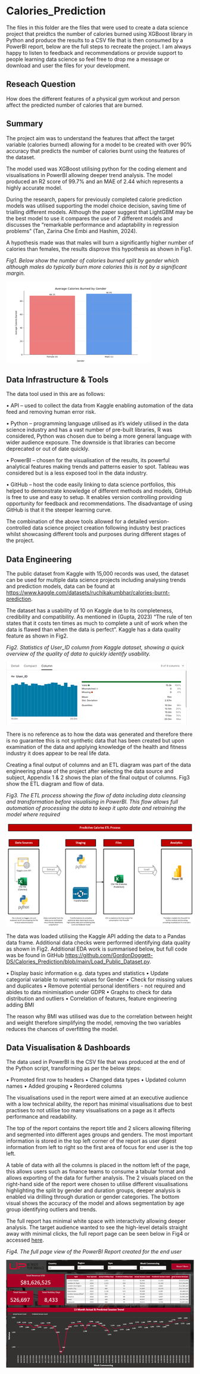 # Calories_Prediction

The files in this folder are the files that were used to create a data science project that preidtcs the number of calories burned using XGBoost library in Python and produce the results to a CSV file that is then consumed by a PowerBI report, below are the full steps to recreate the project. I am always happy to listen to feedback and recommendations or provide support to people learning data science so feel free to drop me a message or download and user the files for your development.

## Reseach Question

How does the different features of a physical gym workout and person affect the predicted number of calories that are burned.

## Summary

The project aim was to understand the features that affect the target variable (calories burned) allowing for a model to be created with over 90% accuracy that predicts the number of calories burnt using the features of the dataset. 

The model used was XGBoost utilising python for the coding element and visualisations in PowerBI allowing deeper trend analysis. The model produced an R2 score of 99.7% and an MAE of 2.44 which represents a highly accurate model.

During the research, papers for previously completed calorie prediction models was utilised supporting the model choice decision, saving time of trialling different models. Although the paper suggest that LightGBM may be the best model to use it compares the use of 7 different models and discusses the “remarkable performance and adaptability in regression problems” (Tan, Zarina Che Embi and Hashim, 2024).

A hypothesis made was that males will burn a significantly higher number of calories than females, the results disprove this hypothesis as shown in Fig1.

*Fig1. Below show the number of calories burned split by gender which although males do typically burn more calories this is not by a significant margin.*

![Calories Burned By Gender](Assets/Calories_Burned_By_Gender.png)

## Data Infrastructure & Tools

The data tool used in this are as follows:

•	API – used to collect the data from Kaggle enabling automation of the data feed and removing human error risk.

•	Python – programming language utilised as it’s widely utilised in the data science industry and has a vast number of pre-built libraries, R was considered, Python was chosen due to being a more general language with wider audience exposure. The downside is that libraries can become deprecated or out of date quickly.

•	PowerBI – chosen for the visualisation of the results, its powerful analytical features making trends and patterns easier to spot. Tableau was considered but is a less exposed tool in the data industry. 

•	GitHub – host the code easily linking to data science portfolios, this helped to demonstrate knowledge of different methods and models, GitHub is free to use and easy to setup. It enables version controlling providing opportunity for feedback and recommendations. The disadvantage of using GitHub is that it the steeper learning curve.

The combination of the above tools allowed for a detailed version-controlled data science project creation following industry best practices whilst showcasing different tools and purposes during different stages of the project.

## Data Engineering

The public dataset from Kaggle with 15,000 records was used, the dataset can be used for multiple data science projects including analysing trends and prediction models, data can be found at https://www.kaggle.com/datasets/ruchikakumbhar/calories-burnt-prediction.

The dataset has a usability of 10 on Kaggle due to its completeness, credibility and compatibility. As mentioned in (Gupta, 2023) “The rule of ten states that it costs ten times as much to complete a unit of work when the data is flawed than when the data is perfect”. Kaggle has a data quality feature as shown in Fig2.

*Fig2. Statistics of User_ID column from Kaggle dataset, showing a quick overview of the quality of data to quickly identify usability.*

![Kaggle_Data_Quality](Assets/Kaggle_Data_Quality.png)

There is no reference as to how the data was generated and therefore there is no guarantee this is not synthetic data that has been created but upon examination of the data and applying knowledge of the health and fitness industry it does appear to be real life data.

Creating a final output of columns and an ETL diagram was part of the data engineering phase of the project after selecting the data source and subject, Appendix 1 & 2 shows the plan of the final output of columns. Fig3 show the ETL diagram and flow of data.

*Fig3. The ETL process showing the flow of data including data cleansing and transformation before visualising in PowerBI. This flow allows full automation of processing the data to keep it upto date and retraining the model where required*

![ETL_Workflow](Assets/ETL_Workflow.png)

The data was loaded utilising the Kaggle API adding the data to a Pandas data frame. Additional data checks were performed identifying data quality as shown in Fig2. Additional EDA work is summarised below, but full code was be found in GitHub https://github.com/GordonDoggett-DS/Calories_Prediction/blob/main/Load_Public_Dataset.py.

•	Display basic information e.g.  data types and statistics
•	Update categorial variable to numeric values for Gender
•	Check for missing values and duplicates
•	Remove potential personal identifiers - not required and abides to data minimisation under GDPR
•	Graphs to check for data distribution and outliers
•	Correlation of features, feature engineering adding BMI

The reason why BMI was utilised was due to the correlation between height and weight therefore simplifying the model, removing the two variables reduces the chances of overfitting the model.

## Data Visualisation & Dashboards

The data used in PowerBI is the CSV file that was produced at the end of the Python script, transforming as per the below steps:

•	Promoted first row to headers
•	Changed data types
•	Updated column names
•	Added grouping
•	Reordered columns 

The visualisations used in the report were aimed at an executive audience with a low technical ability, the report has minimal visualisations due to best practises to not utilise too many visualisations on a page as it affects performance and readability. 

The top of the report contains the report title and 2 slicers allowing filtering and segmented into different ages groups and genders. The most important information is stored in the top left corner of the report as user digest information from left to right so the first area of focus for end user is the top left.

A table of data with all the columns is placed in the nottom left of the page, this allows users such as finance teams to consume a tabular format and allows exporting of the data for further analysis. The 2 visuals placed on the right-hand side of the report were chosen to utilise different visualisations highlighting the split by gender and duration groups, deeper analysis is enabled via drilling through duration or gender categories. The bottom visual shows the accuracy of the model and allows segmentation by age group identifying outliers and trends.

The full report has minimal white space with interactivity allowing deeper analysis. The target audience wanted to see the high-level details straight away with minimal clicks, the full report page can be seen below in Fig4 or accessed [here](https://github.com/GordonDoggett-DS/Calories_Prediction/tree/main/PBIX_Files).

*Fig4. The full page view of the PowerBI Report created for the end user*

![PowerBI_Report](Assets/PowerBI_Report.png)


